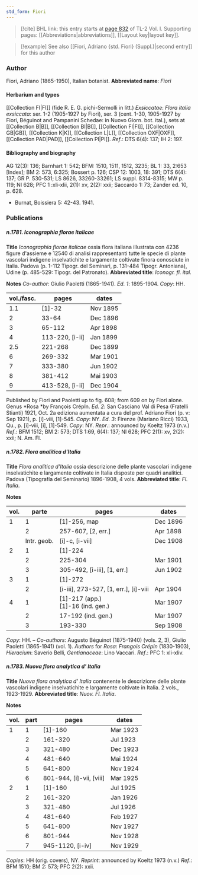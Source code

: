 ```yaml
---
std_form: Fiori
---
```


> [!cite] BHL link: this entry starts at [page 832](https://www.biodiversitylibrary.org/page/33120963) of TL-2 Vol. I.
> Supporting pages: [[Abbreviations|abbreviations]], [[Layout key|layout key]].

> [!example] See also [[Fiori, Adriano {std. Fiori} (Suppl.)|second entry]] for this author

### Author

Fiori, Adriano (1865-1950), Italian botanist. 
**Abbreviated name**: *Fiori*

#### Herbarium and types

[[Collection FI|FI]] (fide R. E. G. pichi-Sermolli in litt.)
*Exsiccatae*: *Flora italia exsiccata*: ser. 1-2 (1905-1927 by Fiori), ser. 3 (cent. 1-30, 1905-1927 by Fiori, Béguinot and Pampanini Schedae: in Nuovo Giorn. bot. ital.), sets at [[Collection B|B]], [[Collection BI|BI]], [[Collection FI|FI]], [[Collection GB|GB]], [[Collection K|K]], [[Collection L|L]], [[Collection OXF|OXF]], [[Collection PAD|PAD]], [[Collection PI|PI]].
*Ref*.: DTS 6(4): 137; IH 2: 197.

#### Bibliography and biography

AG 12(3): 136; Barnhart 1: 542; BFM: 1510, 1511, 1512, 3235; BL 1: 33, 2:653 \[Index\]; BM 2: 573, 6:325; Bossert p. 126; CSP 12: 1003, 18: 391; DTS 6(4): 137; GR P. 530-531; LS 8626, 33260-33261; LS suppl. 8314-8315; MW p. 119; NI 628; PFC 1 :xli-xlii, 2(1): xv, 2(2): xxii; Saccardo 1: 73; Zander ed. 10, p. 628.
- Burnat, Boissiera 5: 42-43. 1941.

### Publications

##### n.1781. Iconographia florae italicae

**Title**
*Iconographia florae italicae* ossia flora italiana illustrata con 4236 figure d'assieme e 12540 di analisi rappresentanti tutte le specie di plante vascolari indigene inselvatichite e largamente coltivate finora conosciute in Italia. Padova (p. 1-112 Tipogr. del Seminari, p. 131-484 Tipogr. Antoniana), Udine (p. 485-529: Tipogr. del Patronato).
**Abbreviated title**: *Iconogr. fl. ital.*

**Notes**
*Co-author*: Giulio Paoletti (1865-1941).
*Ed. 1*: 1895-1904. *Copy*: HH.

|vol./fasc.	|pages	|dates	|
|---	|---	|---	|
|1.1	|\[1\]-32	|Nov 1895	|
|2	|33-64	|Dec 1896	|
|3	|65-112	|Apr 1898	|
|4	|113-220, \[i-ii\]	|Jan 1899	|
|2.5	|221-268	|Dec 1899|
|6	|269-332	|Mar 1901|
|7	|333-380	|Jun 1902|
|8	|381-412	|Mai 1903|
|9	|413-528, \[i-ii\]	|Dec 1904|

Published by Fiori and Paoletti up to fig. 608; from 609 on by Fiori alone. Genus *Rosa *by François Crépln.
*Ed. 2*: San Casciano Val di Pesa (Fratelli Stianti) 1921, Oct. 2a ediziona aumentata a cura del prof. Adriano Fiori (p. v: Sep 1921), p. \[i\]-viii, \[1\]-545. *Copy*: NY.
*Ed. 3*: Firenze (Mariano Ricci) 1933, Qu., p. \[i\]-viii, \[i\], \[1\]-549. *Copy*: NY. *Repr*.: announced by Koeltz 1973 (n.v.)
*Ref*.: BFM 1512; BM 2: 573; DTS 1:69, 6(4): 137; NI 628; PFC 2(1): xv, 2(2): xxii; N. Am. Fl.

##### n.1782. Flora analítica d'Italia

**Title**
*Flora analítica d'Italia* ossia descrizione delle plante vascolari indigene inselvatichite e largamente coltivate in Italia disposte per quadri analitici. Padova (Tipografía del Seminario) 1896-1908, 4 vols.
**Abbreviated title**: *Fl. Italia*.

**Notes**

|vol.	|parte	|pages	|dates|
|---	|---	|---	|---	|
|1	|1	|\[1\]-256, map	|Dec 1896|
|	|2	|257-607, \[2, err.\]	|Apr 1898|
|	|Intr. geob.	|\[i\]-c, \[i-vii\]	|Dec 1908|
|2	|1	|\[1\]-224	|	|Jan 1900|
|	|2	|225-304	|Mar 1901|
|	|3	|305-492, \[i-iii\], \[1, err.\]	|Jun 1902|
|3	|1	|\[1\]-272	|	|Mai 1903|
|	|2	|\[i-iii\], 273-527, \[1, err.\], \[i\]-viii	|Apr 1904|
|4	|1	|\[1\]-217 (app.)<br/>\[1\]-16 (ind. gen.)	|Mar 1907|
|	|2	|17-192 (ind. gen.)	|Mar 1907|
|	|3	|193-330	|Sep 1908|

*Copy*: HH. – *Co-authors*: Augusto Béguinot (1875-1940) (vols. 2, 3), Giulio Paoletti (1865-1941) (vol. 1).
*Authors* for *Rosa*: *Frangois Crépln* (1830-1903), *Hieracium*: Saverio Belli, *Gentianaceae*: Lino Vaccari.
*Ref*.: PFC 1: xli-xliv.

##### n.1783. Nuova flora analytica d' Italia

**Title**
*Nuova flora analytica d' Italia* contenente le descrizione delle plante vascolari indigene inselvatichite e largamente coltivate in Italia. 2 vols., 1923-1929.
**Abbreviated title**: *Nuov. Fl. Italia*.

**Notes**

|vol.	|part	|pages	|dates|
|---	|---	|---	|---	|
|1	|1	|\[1\]-160	|Mar 1923|
|	|2	|161-320	|Jul 1923|
|	|3	|321-480	|Dec 1923|
|	|4	|481-640	|Mai 1924|
|	|5	|641-800	|Nov 1924|
|	|6	|801-944, \[i\]-vii, \[viii\]	|Mar 1925|
|2	|1	|\[1\]-160	|Jul 1925|
|	|2	|161-320	|Jan 1926|
|	|3	|321-480	|Jul 1926|
|	|4	|481-640	|Feb 1927|
|	|5	|641-800	|Nov 1927|
|	|6	|801-944	|Nov 1928|
|	|7	|945-1120, \[i-iv\]	|Nov 1929|

*Copies*: HH (orig. covers), NY.
*Reprint*: announced by Koeltz 1973 (n.v.)
*Ref*.: BFM 1510; BM 2: 573; PFC 2(2): xxii.

